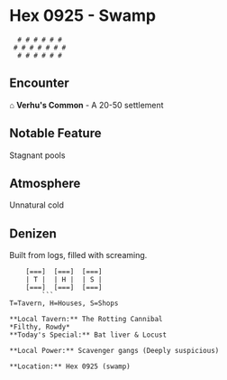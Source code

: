 # Hex 0925 - Swamp
```
  # # # # # #
 # # # # # # #
  # # # # # #
```

## Encounter

⌂ **Verhu's Common** - A 20-50 settlement

## Notable Feature

Stagnant pools

## Atmosphere

Unnatural cold

## Denizen

Built from logs, filled with screaming.

```
    [===]  [===]  [===]
    | T |  | H |  | S |
    [===]  [===]  [===]
        ```
T=Tavern, H=Houses, S=Shops

**Local Tavern:** The Rotting Cannibal
*Filthy, Rowdy*
**Today's Special:** Bat liver & Locust

**Local Power:** Scavenger gangs (Deeply suspicious)

**Location:** Hex 0925 (swamp)
